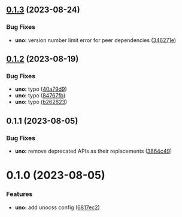 ## [0.1.3](https://github.com/chengpeiquan/bassist/compare/uno@0.1.2...uno@0.1.3) (2023-08-24)


### Bug Fixes

* **uno:** version number limit error for peer dependencies ([346271e](https://github.com/chengpeiquan/bassist/commit/346271e0edc0efee63016f10be5164c78f41e3b8))



## [0.1.2](https://github.com/chengpeiquan/bassist/compare/uno@0.1.1...uno@0.1.2) (2023-08-19)


### Bug Fixes

* **uno:** typo ([40a79d9](https://github.com/chengpeiquan/bassist/commit/40a79d91ae4fad48339a4c8a75eadadd7730cc86))
* **uno:** typo ([84767fb](https://github.com/chengpeiquan/bassist/commit/84767fbbe7baa8b0ac036bf0d4c8bd2a6d04d90f))
* **uno:** typo ([b262823](https://github.com/chengpeiquan/bassist/commit/b2628230d445fe14ffda0c00116ef6d9a124f89a))



## 0.1.1 (2023-08-05)


### Bug Fixes

* **uno:** remove deprecated APIs as their replacements ([3864c49](https://github.com/chengpeiquan/bassist/commit/3864c493cb4d3d54c50fdd1137ae85e16f26c788))



# 0.1.0 (2023-08-05)


### Features

* **uno:** add unocss config ([6817ec2](https://github.com/chengpeiquan/bassist/commit/6817ec2ed59ffc6c327cc0f9b15667dd04b0f94d))



